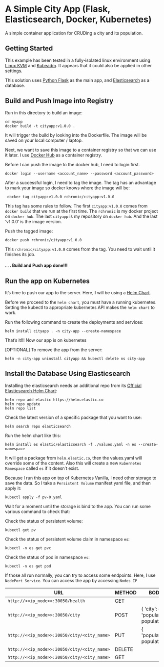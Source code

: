 # A Simple City App (Flask, Elasticsearch, Docker, Kubernetes)

A simple container application for CRUDing a city and its population.

## Getting Started

This example has been tested in a fully-isolated linux environment using [Linux KVM](https://www.linux-kvm.org/page/Downloads) and [Kubeadm](https://kubernetes.io/docs/setup/production-environment/tools/kubeadm/install-kubeadm/). It appears that it could also be applied in other settings.

This solution uses [Python Flask](https://flask.palletsprojects.com/en/2.3.x/installation/) as the main app, and [Elasticsearch](https://www.elastic.co/) as a database.

## Build and Push Image into Registry
Run in this directory to build an image:

```shell
cd myapp
docker build -t cityapp:v1.0.0 .
```

It will trigger the build by looking into the Dockerfile. The image will be saved on your local computer / laptop.

Next, we want to save this image to a container registry so that we can use it later. 
I use [Docker Hub](https://hub.docker.com) as a container registry. 

Before I can push the image to the docker hub, I need to login first.

```shell
docker login --username <account_name> --password <account_password>
```

After a successful login, I need to tag the image. The tag has an advantage to mark your image so docker knows where the image will be:

```
 docker tag cityapp:v1.0.0 rchronic/cityapp:v1.0.0
```

This tag has some rules to follow. The first `cityapp:v1.0.0` comes from `docker build` that we run at the first time. The `rchronic` is my docker project on `docker hub`. The last `cityapp` is my repository on `docker hub`. And the last ‘v1.0.0’ is the image version.

Push the tagged image:

```
docker push rchronic/cityapp:v1.0.0
```

This `rchronic/cityapp:v1.0.0` comes from the tag. You need to wait until it finishes its job.

#### . . . Build and Push app done!!!

## Run the app on Kubernetes

It’s time to push our app to the server. Here, I will be using a [Helm Chart](https://helm.sh).

Before we proceed to the `helm chart`, you must have a running kubernetes. Setting the kubectl to appropriate kubernetes API makes the `helm chart` to work.

Run the following command to create the deployments and services:

```
helm install cityapp . -n city-app --create-namespace
```

That’s it!!! Now our app is on kubernetes

[OPTIONAL] To remove the app from the server:

```
helm -n city-app uninstall cityapp && kubectl delete ns city-app
```

## Install the Database Using Elasticsearch

Installing the elasticsearch needs an additional repo from its [Official Elasticsearch Helm Chart](https://artifacthub.io/packages/helm/elastic/elasticsearch):

```
helm repo add elastic https://helm.elastic.co
helm repo update
helm repo list
```

Check the latest version of a specific package that you want to use:

```
helm search repo elasticsearch
```

Run the helm chart like this:

```
helm install es elastic/elasticsearch -f ./values.yaml -n es --create-namespace
```

It will get a package from `helm.elastic.co`, then the values.yaml will override some of the content. Also this will create a new `Kubernetes Mamespace` called `es` if it doesn’t exist.

Because I run this app on top of Kubernetes Vanilla, I need other storage to save the data. So I take a `Persistent Volume` manifest yaml file, and then apply it:

```
kubectl apply -f pv-0.yaml 
```

Wait for a moment until the storage is bind to the app. You can run some various command to check that:

Check the status of persistent volume:

```
kubectl get pv
```

Check the status of persistent volume claim in namespace `es`:

```
kubectl -n es get pvc
```

Check the status of pod in namespace `es`:

```
kubectl -n es get pod
```

If those all run normally, you can try to access some endpoints. Here, I use `NodePort Service`. You can access the app by accessing `Nodes IP`

| URL                                           | METHOD      | BODY                                       |
|-----------------------------------------------|-------------|--------------------------------------------|
| `http://<<ip_node>>:30050/health`           | GET         |                                            |
| `http://<<ip_node>>:30050/city`             | POST        | { 'city': city, 'population': population } |
| `http://<<ip_node>>:30050/city/<city_name>` | PUT         | { 'population': population }               |
| `http://<<ip_node>>:30050/city/<city_name>` | DELETE      |                                            |
| `http://<<ip_node>>:30050/city/<city_name>` | GET         |                                            |


